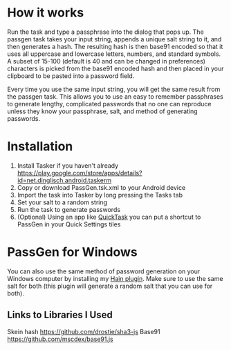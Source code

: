 # How it works
Run the task and type a passphrase into the dialog that pops up. The passgen task takes your input string,
appends a unique salt string to it, and then generates a hash. The resulting hash is then
base91 encoded so that it uses all uppercase and lowercase letters, numbers, and standard
symbols.  A subset of 15-100 (default is 40 and can be changed in preferences) characters
is picked from the base91 encoded hash and then placed in your clipboard to be pasted into
a password field.

Every time you use the same input string, you will get the same result from the passgen
task. This allows you to use an easy to remember passphrases to generate lengthy,
complicated passwords that no one can reproduce unless they know your passphrase, salt,
and method of generating passwords.

# Installation
1. Install Tasker if you haven't already https://play.google.com/store/apps/details?id=net.dinglisch.android.taskerm
2. Copy or download PassGen.tsk.xml to your Android device
3. Import the task into Tasker by long pressing the Tasks tab
4. Set your salt to a random string
5. Run the task to generate passwords
6. (Optional) Using an app like [QuickTask](https://play.google.com/store/apps/details?id=com.balda.quicktask) you can put a shortcut to PassGen in your Quick Settings tiles

# PassGen for Windows
You can also use the same method of password generation on your Windows computer by installing my [Hain plugin](https://github.com/jhotmann/hain-plugin-passgen). Make sure to use the same salt for both (this plugin will generate a random salt that you can use for both). 

## Links to Libraries I Used
Skein hash https://github.com/drostie/sha3-js
Base91 https://github.com/mscdex/base91.js
